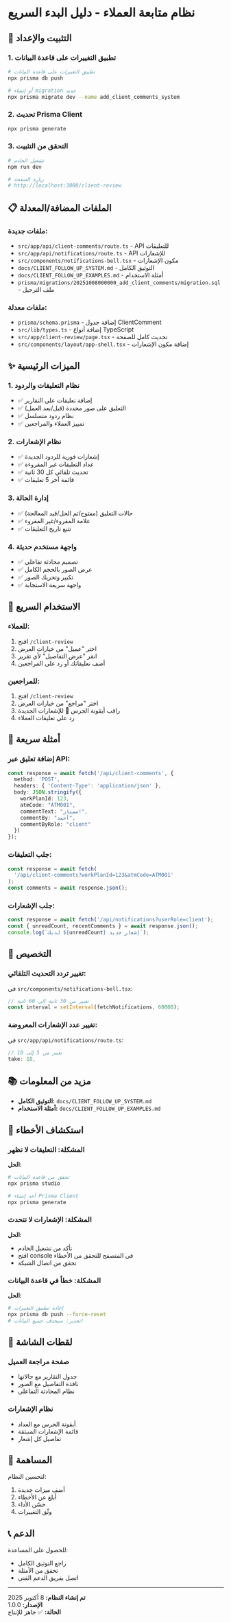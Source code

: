 # نظام متابعة العملاء - دليل البدء السريع

## 🚀 التثبيت والإعداد

### 1. تطبيق التغييرات على قاعدة البيانات

```bash
# تطبيق التغييرات على قاعدة البيانات
npx prisma db push

# أو إنشاء migration جديد
npx prisma migrate dev --name add_client_comments_system
```

### 2. تحديث Prisma Client

```bash
npx prisma generate
```

### 3. التحقق من التثبيت

```bash
# تشغيل الخادم
npm run dev

# زيارة الصفحة
# http://localhost:3000/client-review
```

## 📋 الملفات المضافة/المعدلة

### ملفات جديدة:
- `src/app/api/client-comments/route.ts` - API للتعليقات
- `src/app/api/notifications/route.ts` - API للإشعارات
- `src/components/notifications-bell.tsx` - مكون الإشعارات
- `docs/CLIENT_FOLLOW_UP_SYSTEM.md` - التوثيق الكامل
- `docs/CLIENT_FOLLOW_UP_EXAMPLES.md` - أمثلة الاستخدام
- `prisma/migrations/20251008000000_add_client_comments/migration.sql` - ملف الترحيل

### ملفات معدلة:
- `prisma/schema.prisma` - إضافة جدول ClientComment
- `src/lib/types.ts` - إضافة أنواع TypeScript
- `src/app/client-review/page.tsx` - تحديث كامل للصفحة
- `src/components/layout/app-shell.tsx` - إضافة مكون الإشعارات

## ✨ الميزات الرئيسية

### 1. نظام التعليقات والردود
- ✅ إضافة تعليقات على التقارير
- ✅ التعليق على صور محددة (قبل/بعد العمل)
- ✅ نظام ردود متسلسل
- ✅ تمييز العملاء والمراجعين

### 2. نظام الإشعارات
- ✅ إشعارات فورية للردود الجديدة
- ✅ عداد التعليقات غير المقروءة
- ✅ تحديث تلقائي كل 30 ثانية
- ✅ قائمة آخر 5 تعليقات

### 3. إدارة الحالة
- ✅ حالات التعليق (مفتوح/تم الحل/قيد المعالجة)
- ✅ علامة المقروء/غير المقروء
- ✅ تتبع تاريخ التعليقات

### 4. واجهة مستخدم حديثة
- ✅ تصميم محادثة تفاعلي
- ✅ عرض الصور بالحجم الكامل
- ✅ تكبير وتحريك الصور
- ✅ واجهة سريعة الاستجابة

## 🎯 الاستخدام السريع

### للعملاء:
1. افتح `/client-review`
2. اختر "عميل" من خيارات العرض
3. انقر "عرض التفاصيل" لأي تقرير
4. أضف تعليقاتك أو رد على المراجعين

### للمراجعين:
1. افتح `/client-review`
2. اختر "مراجع" من خيارات العرض
3. راقب أيقونة الجرس 🔔 للإشعارات الجديدة
4. رد على تعليقات العملاء

## 📝 أمثلة سريعة

### إضافة تعليق عبر API:

```typescript
const response = await fetch('/api/client-comments', {
  method: 'POST',
  headers: { 'Content-Type': 'application/json' },
  body: JSON.stringify({
    workPlanId: 123,
    atmCode: "ATM001",
    commentText: "ممتاز!",
    commentBy: "أحمد",
    commentByRole: "client"
  })
});
```

### جلب التعليقات:

```typescript
const response = await fetch(
  '/api/client-comments?workPlanId=123&atmCode=ATM001'
);
const comments = await response.json();
```

### جلب الإشعارات:

```typescript
const response = await fetch('/api/notifications?userRole=client');
const { unreadCount, recentComments } = await response.json();
console.log(`لديك ${unreadCount} إشعار جديد`);
```

## 🔧 التخصيص

### تغيير تردد التحديث التلقائي:

في `src/components/notifications-bell.tsx`:
```typescript
// تغيير من 30 ثانية إلى 60 ثانية
const interval = setInterval(fetchNotifications, 60000);
```

### تغيير عدد الإشعارات المعروضة:

في `src/app/api/notifications/route.ts`:
```typescript
// تغيير من 5 إلى 10
take: 10,
```

## 📚 مزيد من المعلومات

- **التوثيق الكامل:** `docs/CLIENT_FOLLOW_UP_SYSTEM.md`
- **أمثلة الاستخدام:** `docs/CLIENT_FOLLOW_UP_EXAMPLES.md`

## 🐛 استكشاف الأخطاء

### المشكلة: التعليقات لا تظهر
**الحل:**
```bash
# تحقق من قاعدة البيانات
npx prisma studio

# أعد إنشاء Prisma Client
npx prisma generate
```

### المشكلة: الإشعارات لا تتحدث
**الحل:**
- تأكد من تشغيل الخادم
- افتح console في المتصفح للتحقق من الأخطاء
- تحقق من اتصال الشبكة

### المشكلة: خطأ في قاعدة البيانات
**الحل:**
```bash
# إعادة تطبيق التغييرات
npx prisma db push --force-reset
# تحذير: سيحذف جميع البيانات!
```

## 🎨 لقطات الشاشة

### صفحة مراجعة العميل
- جدول التقارير مع حالاتها
- نافذة التفاصيل مع الصور
- نظام المحادثة التفاعلي

### نظام الإشعارات
- أيقونة الجرس مع العداد
- قائمة الإشعارات المنبثقة
- تفاصيل كل إشعار

## 🤝 المساهمة

لتحسين النظام:
1. أضف ميزات جديدة
2. أبلغ عن الأخطاء
3. حسّن الأداء
4. وثّق التغييرات

## 📞 الدعم

للحصول على المساعدة:
- راجع التوثيق الكامل
- تحقق من الأمثلة
- اتصل بفريق الدعم الفني

---

**تم إنشاء النظام:** 8 أكتوبر 2025  
**الإصدار:** 1.0.0  
**الحالة:** ✅ جاهز للإنتاج

